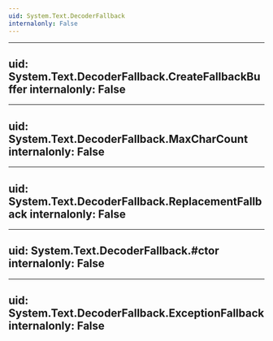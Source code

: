 ```yaml
---
uid: System.Text.DecoderFallback
internalonly: False
---
```


---
uid: System.Text.DecoderFallback.CreateFallbackBuffer
internalonly: False
---

---
uid: System.Text.DecoderFallback.MaxCharCount
internalonly: False
---

---
uid: System.Text.DecoderFallback.ReplacementFallback
internalonly: False
---

---
uid: System.Text.DecoderFallback.#ctor
internalonly: False
---

---
uid: System.Text.DecoderFallback.ExceptionFallback
internalonly: False
---
